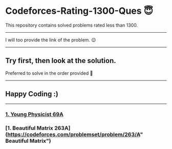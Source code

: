 # Codeforces-Rating-1300-Ques 😇
This repository contains solved problems rated less than 1300.
**********************************
I will too provide the link of the problem. 😉
**********************************
Try first, then look at the solution.
--------------------------------
Preferred to solve in the order provided :dizzy:
********************************
## Happy Coding :)
********************************************************************

### [1. Young Physicist  69A](https://codeforces.com/problemset/problem/69/A " Young Physicist") 
### [1. Beautiful Matrix  263A](https://codeforces.com/problemset/problem/263/A" Beautiful Matrix")
